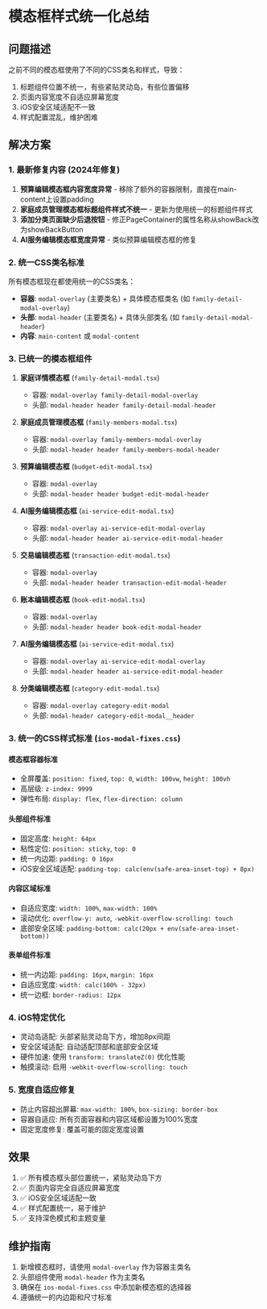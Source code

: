 # 模态框样式统一化总结

## 问题描述
之前不同的模态框使用了不同的CSS类名和样式，导致：
1. 标题组件位置不统一，有些紧贴灵动岛，有些位置偏移
2. 页面内容宽度不自适应屏幕宽度
3. iOS安全区域适配不一致
4. 样式配置混乱，维护困难

## 解决方案

### 1. 最新修复内容 (2024年修复)
1. **预算编辑模态框内容宽度异常** - 移除了额外的容器限制，直接在main-content上设置padding
2. **家庭成员管理模态框标题组件样式不统一** - 更新为使用统一的标题组件样式
3. **添加分类页面缺少后退按钮** - 修正PageContainer的属性名称从showBack改为showBackButton
4. **AI服务编辑模态框宽度异常** - 类似预算编辑模态框的修复

### 2. 统一CSS类名标准
所有模态框现在都使用统一的CSS类名：
- **容器**: `modal-overlay` (主要类名) + 具体模态框类名 (如 `family-detail-modal-overlay`)
- **头部**: `modal-header` (主要类名) + 具体头部类名 (如 `family-detail-modal-header`)
- **内容**: `main-content` 或 `modal-content`

### 3. 已统一的模态框组件
1. **家庭详情模态框** (`family-detail-modal.tsx`)
   - 容器: `modal-overlay family-detail-modal-overlay`
   - 头部: `modal-header header family-detail-modal-header`

2. **家庭成员管理模态框** (`family-members-modal.tsx`)
   - 容器: `modal-overlay family-members-modal-overlay`
   - 头部: `modal-header header family-members-modal-header`

3. **预算编辑模态框** (`budget-edit-modal.tsx`)
   - 容器: `modal-overlay`
   - 头部: `modal-header header budget-edit-modal-header`

4. **AI服务编辑模态框** (`ai-service-edit-modal.tsx`)
   - 容器: `modal-overlay ai-service-edit-modal-overlay`
   - 头部: `modal-header header ai-service-edit-modal-header`

3. **交易编辑模态框** (`transaction-edit-modal.tsx`)
   - 容器: `modal-overlay`
   - 头部: `modal-header header transaction-edit-modal-header`

4. **账本编辑模态框** (`book-edit-modal.tsx`)
   - 容器: `modal-overlay`
   - 头部: `modal-header header book-edit-modal-header`

5. **AI服务编辑模态框** (`ai-service-edit-modal.tsx`)
   - 容器: `modal-overlay ai-service-edit-modal-overlay`
   - 头部: `modal-header header ai-service-edit-modal-header`

6. **分类编辑模态框** (`category-edit-modal.tsx`)
   - 容器: `modal-overlay category-edit-modal`
   - 头部: `modal-header category-edit-modal__header`

### 3. 统一的CSS样式标准 (`ios-modal-fixes.css`)

#### 模态框容器标准
- 全屏覆盖: `position: fixed`, `top: 0`, `width: 100vw`, `height: 100vh`
- 高层级: `z-index: 9999`
- 弹性布局: `display: flex`, `flex-direction: column`

#### 头部组件标准
- 固定高度: `height: 64px`
- 粘性定位: `position: sticky`, `top: 0`
- 统一内边距: `padding: 0 16px`
- iOS安全区域适配: `padding-top: calc(env(safe-area-inset-top) + 8px)`

#### 内容区域标准
- 自适应宽度: `width: 100%`, `max-width: 100%`
- 滚动优化: `overflow-y: auto`, `-webkit-overflow-scrolling: touch`
- 底部安全区域: `padding-bottom: calc(20px + env(safe-area-inset-bottom))`

#### 表单组件标准
- 统一内边距: `padding: 16px`, `margin: 16px`
- 自适应宽度: `width: calc(100% - 32px)`
- 统一边框: `border-radius: 12px`

### 4. iOS特定优化
- 灵动岛适配: 头部紧贴灵动岛下方，增加8px间距
- 安全区域适配: 自动适配顶部和底部安全区域
- 硬件加速: 使用 `transform: translateZ(0)` 优化性能
- 触摸滚动: 启用 `-webkit-overflow-scrolling: touch`

### 5. 宽度自适应修复
- 防止内容超出屏幕: `max-width: 100%`, `box-sizing: border-box`
- 容器自适应: 所有页面容器和内容区域都设置为100%宽度
- 固定宽度修复: 覆盖可能的固定宽度设置

## 效果
1. ✅ 所有模态框头部位置统一，紧贴灵动岛下方
2. ✅ 页面内容完全自适应屏幕宽度
3. ✅ iOS安全区域适配一致
4. ✅ 样式配置统一，易于维护
5. ✅ 支持深色模式和主题变量

## 维护指南
1. 新增模态框时，请使用 `modal-overlay` 作为容器主类名
2. 头部组件使用 `modal-header` 作为主类名
3. 确保在 `ios-modal-fixes.css` 中添加新模态框的选择器
4. 遵循统一的内边距和尺寸标准
